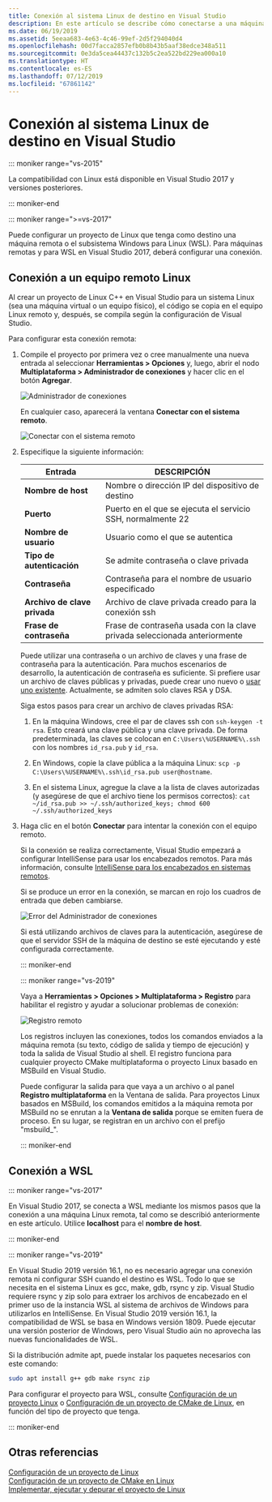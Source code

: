 ```yaml
---
title: Conexión al sistema Linux de destino en Visual Studio
description: En este artículo se describe cómo conectarse a una máquina remota Linux o WSL desde un proyecto de Visual Studio C++.
ms.date: 06/19/2019
ms.assetid: 5eeaa683-4e63-4c46-99ef-2d5f294040d4
ms.openlocfilehash: 00d7facca2857efb0b8b43b5aaf38edce348a511
ms.sourcegitcommit: 0e3da5cea44437c132b5c2ea522bd229ea000a10
ms.translationtype: HT
ms.contentlocale: es-ES
ms.lasthandoff: 07/12/2019
ms.locfileid: "67861142"
---
```

# <a name="connect-to-your-target-linux-system-in-visual-studio"></a>Conexión al sistema Linux de destino en Visual Studio

::: moniker range="vs-2015"

La compatibilidad con Linux está disponible en Visual Studio 2017 y versiones posteriores.

::: moniker-end

::: moniker range=">=vs-2017"

Puede configurar un proyecto de Linux que tenga como destino una máquina remota o el subsistema Windows para Linux (WSL). Para máquinas remotas y para WSL en Visual Studio 2017, deberá configurar una conexión. 

## <a name="connect-to-a-remote-linux-computer"></a>Conexión a un equipo remoto Linux

Al crear un proyecto de Linux C++ en Visual Studio para un sistema Linux (sea una máquina virtual o un equipo físico), el código se copia en el equipo Linux remoto y, después, se compila según la configuración de Visual Studio.

Para configurar esta conexión remota:

1. Compile el proyecto por primera vez o cree manualmente una nueva entrada al seleccionar **Herramientas > Opciones** y, luego, abrir el nodo **Multiplataforma > Administrador de conexiones** y hacer clic en el botón **Agregar**.

   ![Administrador de conexiones](media/settings_connectionmanager.png)

   En cualquier caso, aparecerá la ventana **Conectar con el sistema remoto**.

   ![Conectar con el sistema remoto](media/connect.png)

1. Especifique la siguiente información:

   | Entrada | DESCRIPCIÓN
   | ----- | ---
   | **Nombre de host**           | Nombre o dirección IP del dispositivo de destino
   | **Puerto**                | Puerto en el que se ejecuta el servicio SSH, normalmente 22
   | **Nombre de usuario**           | Usuario como el que se autentica
   | **Tipo de autenticación** | Se admite contraseña o clave privada
   | **Contraseña**            | Contraseña para el nombre de usuario especificado
   | **Archivo de clave privada**    | Archivo de clave privada creado para la conexión ssh
   | **Frase de contraseña**          | Frase de contraseña usada con la clave privada seleccionada anteriormente

   Puede utilizar una contraseña o un archivo de claves y una frase de contraseña para la autenticación. Para muchos escenarios de desarrollo, la autenticación de contraseña es suficiente. Si prefiere usar un archivo de claves públicas y privadas, puede crear uno nuevo o [usar uno existente](https://security.stackexchange.com/questions/10203/reusing-private-public-keys). Actualmente, se admiten solo claves RSA y DSA. 
   
   Siga estos pasos para crear un archivo de claves privadas RSA:

    1. En la máquina Windows, cree el par de claves ssh con `ssh-keygen -t rsa`. Esto creará una clave pública y una clave privada. De forma predeterminada, las claves se colocan en `C:\Users\%USERNAME%\.ssh` con los nombres `id_rsa.pub` y `id_rsa`.

    1. En Windows, copie la clave pública a la máquina Linux: `scp -p C:\Users\%USERNAME%\.ssh\id_rsa.pub user@hostname`.

    1. En el sistema Linux, agregue la clave a la lista de claves autorizadas (y asegúrese de que el archivo tiene los permisos correctos): `cat ~/id_rsa.pub >> ~/.ssh/authorized_keys; chmod 600 ~/.ssh/authorized_keys`

1. Haga clic en el botón **Conectar** para intentar la conexión con el equipo remoto. 

   Si la conexión se realiza correctamente, Visual Studio empezará a configurar IntelliSense para usar los encabezados remotos. Para más información, consulte [IntelliSense para los encabezados en sistemas remotos](configure-a-linux-project.md#remote_intellisense).

   Si se produce un error en la conexión, se marcan en rojo los cuadros de entrada que deben cambiarse.

   ![Error del Administrador de conexiones](media/settings_connectionmanagererror.png)

   Si está utilizando archivos de claves para la autenticación, asegúrese de que el servidor SSH de la máquina de destino se esté ejecutando y esté configurada correctamente.

   ::: moniker-end

   ::: moniker range="vs-2019"

   Vaya a **Herramientas > Opciones > Multiplataforma > Registro** para habilitar el registro y ayudar a solucionar problemas de conexión:

   ![Registro remoto](media/remote-logging-vs2019.png)

   Los registros incluyen las conexiones, todos los comandos enviados a la máquina remota (su texto, código de salida y tiempo de ejecución) y toda la salida de Visual Studio al shell. El registro funciona para cualquier proyecto CMake multiplataforma o proyecto Linux basado en MSBuild en Visual Studio.

   Puede configurar la salida para que vaya a un archivo o al panel **Registro multiplataforma** en la Ventana de salida. Para proyectos Linux basados en MSBuild, los comandos emitidos a la máquina remota por MSBuild no se enrutan a la **Ventana de salida** porque se emiten fuera de proceso. En su lugar, se registran en un archivo con el prefijo "msbuild_".

   ::: moniker-end

## <a name="connect-to-wsl"></a>Conexión a WSL

::: moniker range="vs-2017"

En Visual Studio 2017, se conecta a WSL mediante los mismos pasos que la conexión a una máquina Linux remota, tal como se describió anteriormente en este artículo. Utilice **localhost** para el **nombre de host**.

::: moniker-end

::: moniker range="vs-2019"

En Visual Studio 2019 versión 16.1, no es necesario agregar una conexión remota ni configurar SSH cuando el destino es WSL. Todo lo que se necesita en el sistema Linux es gcc, make, gdb, rsync y zip. Visual Studio requiere rsync y zip solo para extraer los archivos de encabezado en el primer uso de la instancia WSL al sistema de archivos de Windows para utilizarlos en IntelliSense. En Visual Studio 2019 versión 16.1, la compatibilidad de WSL se basa en Windows versión 1809. Puede ejecutar una versión posterior de Windows, pero Visual Studio aún no aprovecha las nuevas funcionalidades de WSL.

Si la distribución admite apt, puede instalar los paquetes necesarios con este comando:

```bash
sudo apt install g++ gdb make rsync zip
```

Para configurar el proyecto para WSL, consulte [Configuración de un proyecto Linux](configure-a-linux-project.md) o [Configuración de un proyecto de CMake de Linux](cmake-linux-project.md), en función del tipo de proyecto que tenga.

::: moniker-end

## <a name="see-also"></a>Otras referencias

[Configuración de un proyecto de Linux](configure-a-linux-project.md)<br />
[Configuración de un proyecto de CMake en Linux](cmake-linux-project.md)<br />
[Implementar, ejecutar y depurar el proyecto de Linux](deploy-run-and-debug-your-linux-project.md)<br />




